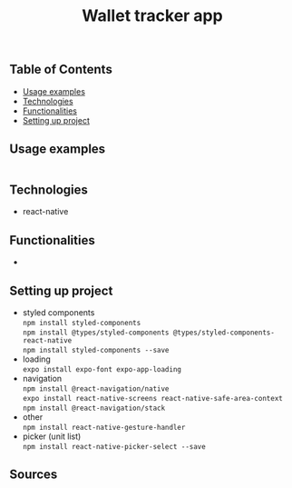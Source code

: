 
<h1 align="center"> Wallet tracker app </h1> <br>

## Table of Contents
* [Usage examples](#usage-examples)
* [Technologies](#technologies)
* [Functionalities](#functionalities)
* [Setting up project](#Setting-up-project)

## Usage examples
```

```


## Technologies
- react-native

## Functionalities
- 

## Setting up project
- styled components</br>
```npm install styled-components```</br>
```npm install @types/styled-components @types/styled-components-react-native```</br>
```npm install styled-components --save```</br>
- loading</br>
```expo install expo-font expo-app-loading```</br>
- navigation</br>
```npm install @react-navigation/native```</br>
```expo install react-native-screens react-native-safe-area-context```</br>
```npm install @react-navigation/stack```</br>
- other</br>
```npm install react-native-gesture-handler```</br>
- picker (unit list)</br>
```npm install react-native-picker-select --save```


## Sources
<!-- - [checker](https://github.com/macwozni/Matrices) -->